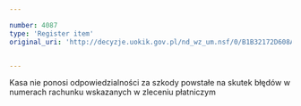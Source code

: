```yaml
---

number: 4087
type: 'Register item'
original_uri: 'http://decyzje.uokik.gov.pl/nd_wz_um.nsf/0/B1B32172D608ACE6C1257ACD003AB01E?OpenDocument'


---
```


Kasa nie ponosi odpowiedzialności za szkody powstałe na skutek błędów w numerach rachunku wskazanych w zleceniu płatniczym
